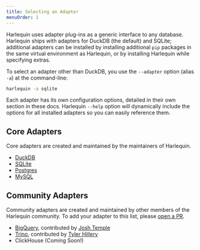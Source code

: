 ```yaml
---
title: Selecting an Adapter
menuOrder: 1
---
```


Harlequin uses adapter plug-ins as a generic interface to any database. Harlequin ships with adapters for DuckDB (the default) and SQLite; additional adapters can be installed by installing additional `pip` packages in the same virtual environment as Harlequin, or by installing Harlequin while specifying extras.

To select an adapter other than DuckDB, you use the `--adapter` option (alias `-a`) at the command-line:

```bash
harlequin -a sqlite
```

Each adapter has its own configuration options, detailed in their own section in these docs. Harlequin `--help` option will dynamically include the options for all installed adapters so you can easily reference them.

## Core Adapters

Core adapters are created and maintained by the maintainers of Harlequin.

- [DuckDB](duckdb/index)
- [SQLite](sqlite)
- [Postgres](postgres/index)
- [MySQL](mysql/index)

## Community Adapters

Community adapters are created and maintained by other members of the Harlequin community. To add your adapter to this list, please [open a PR](https://github.com/tconbeer/harlequin-web).

- [BigQuery](bigquery/index), contributed by [Josh Temple](https://github.com/joshtemple)
- [Trino](trino/index), contributed by [Tyler Hillery](https://github.com/TylerHillery)
- ClickHouse (Coming Soon!)
